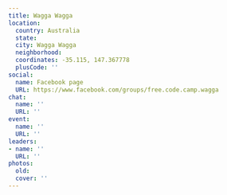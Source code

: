 ```yaml
---
title: Wagga Wagga
location:
  country: Australia
  state: 
  city: Wagga Wagga
  neighborhood: 
  coordinates: -35.115, 147.367778
  plusCode: ''
social:
  name: Facebook page
  URL: https://www.facebook.com/groups/free.code.camp.wagga
chat:
  name: ''
  URL: ''
event:
  name: ''
  URL: ''
leaders:
- name: ''
  URL: ''
photos:
  old: 
  cover: ''
---
```

